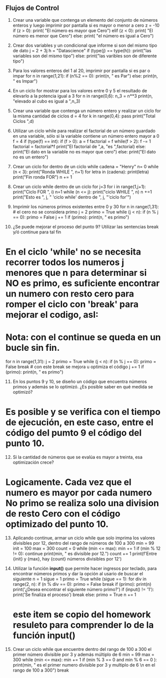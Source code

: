 ## Flujos de Control

1. Crear una variable que contenga un elemento del conjunto de números enteros y luego imprimir por pantalla si es mayor o menor a cero
z = -10
if (z > 0):
   print( "El número es mayor que Cero")
elif (z < 0):
   print( "El número es menor que Cero")
else:
   print( "el número es igual a Cero")

2. Crear dos variables y un condicional que informe si son del mismo tipo de dato
j = 2 + 3j
h = "Datascience"
if (type(j) == type(h)):
   print("las variables son del mismo tipo")
else:
   print("las varibles son de diferente tipo")

3. Para los valores enteros del 1 al 20, imprimir por pantalla si es par o impar
for n in range(1,21):
   if (n%2 == 0):
      print(n, " es Par")
   else:
      print(n, " es Impar")

4. En un ciclo for mostrar para los valores entre 0 y 5 el resultado de elevarlo a la potencia igual a 3
for n in range(0,6):
   n_3 = n**3
   print(n, "elevado al cubo es igual a ",n_3)

5. Crear una variable que contenga un número entero y realizar un ciclo for la misma cantidad de ciclos
d = 4
for k in range(0,4):
   pass
print("Total Ciclos ",d)

6. Utilizar un ciclo while para realizar el factorial de un número guardado en una variable, sólo si la variable contiene un número entero mayor a 0
f = 4
if (type(f) == int):
   if (f > 0):
      a = f
      factorial = f
      while(f > 2):
         f -=  1
         factorial = factorial*f
      print("El factorial de ",a, "es ",factorial)
   else:
      print("El dato en la variable no es mayor que cero")
else:
   print("El dato no es un entero")

7. Crear un ciclo for dentro de un ciclo while
cadena = "Henry"
n= 0
while (n < 3):
   print("Ronda WHILE ", n+1)
   for letra in (cadena):
      print(letra)
   print("Fin ronda FOR")
   n += 1

8. Crear un ciclo while dentro de un ciclo for
j=3
for i in range(1,j+1):
   print("Ciclo FOR ", i)
   n=1
   while (n <= j):
      print("ciclo WHILE ", n)
      n +=1
print("Esto es ", j, " 'ciclo while' dentro de ", j, "'ciclo for'")

9. Imprimir los números primos existentes entre 0 y 30
for n in range(1,31): # el cero no se considera primo
   j = 2
   primo = True
   while (j < n):
      if (n % j == 0):
         primo = False
      j += 1
   if (primo):
      print(n, " es primo")

10. ¿Se puede mejorar el proceso del punto 9? Utilizar las sentencias break y/ó continue para tal fin
# En el ciclo 'while' no se necesita recorrer todos los numeros j menores que n para determinar si NO es primo, es suficiente encontrar un numero con resto cero para romper el ciclo con 'break' para mejorar el codigo, asI:
# Nota: con el continue se queda en un bucle sin fin.
for n in range(1,31):
   j = 2
   primo = True
   while (j < n):
      if (n % j == 0):
         primo = False
         break # con este break se mejora u optimiza el código
      j += 1
   if (primo):
      print(n, " es primo") 

11. En los puntos 9 y 10, se diseño un código que encuentra números primos y además se lo optimizó. ¿Es posible saber en qué medida se optimizó?
# Es posible y se verifica con el tiempo de ejecución, en este caso, entre el código del pumto 9 el código del punto 10.

12. Si la cantidad de números que se evalúa es mayor a treinta, esa optimización crece?
# Logicamente. Cada vez que el numero es mayor por cada numero No primo se realiza solo una division de resto Cero con el código optimizado del punto 10.

13. Aplicando continue, armar un ciclo while que solo imprima los valores divisibles por 12, dentro del rango de números de 100 a 300
min = 99
init = 100
max = 300
count = 0
while (min <= max):
   min += 1
   if (min % 12 != 0):
      continue
   print(min, " es divisible por 12.")
   count += 1
print(f'Entre {init} y {max}, hay {count} números divisibles por 12')

14. Utilizar la función **input()** que permite hacer ingresos por teclado, para encontrar números primos y dar la opción al usario de buscar el siguiente
n = 1
sigue = 1
primo = True
while (sigue == 1):
    for div in range(2, n):
        if (n % div == 0):
            primo = False
            break
    if (primo):
        print(n)
        print('¿Desea encontrar el siguiente número primo?')
        if (input() != '1'):
            print('Se finaliza el proceso')
            break
    else:
        primo = True
    n += 1
    # este item se copio del homework resuleto para comprender lo de la función input()

15. Crear un ciclo while que encuentre dentro del rango de 100 a 300 el primer número divisible por 3 y además múltiplo de 6
min = 99
max = 300
while (min <= max):
   min += 1
   if (min % 3 == 0 and min % 6 == 0 ):
      print(min, " es el primer numero divisible por 3 y multiplo de 6 \n en el rango de 100 a 300")
      break

